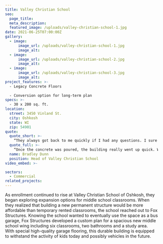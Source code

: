 ```yaml
---
title: Valley Christian School
seo:
  page_title:
  meta_description:
  featured_image: /uploads/valley-christian-school-1.jpg
date: 2021-06-25T07:00:00Z
gallery: 
  - image: 
      image_url: /uploads/valley-christian-school-1.jpg
      image_alt:
  - image: 
      image_url: /uploads/valley-christian-school-2.jpg
      image_alt:
  - image: 
      image_url: /uploads/valley-christian-school-3.jpg
      image_alt:
project_features: >-
  - Legacy Concrete Floors
  
  - Conversion option for long-term plan
specs: >-
  - 30 x 200 sq. ft.
location:
  street: 3450 Vinland St.
  city: Oshkosh
  state: WI
  zip: 54901
quote:
  quote_short: >-
    “They always got back to me quickly if I had any questions. I sure would recommend Fox Structures and I have!”
  quote_full: >-
    “Once the concrete was poured, the building really went up quick. When we had ideas to make use of extra space for closets or offices, Fox Structures jumped right on the changes and got it taken care of. They were flexible! Mike Klarner was knowledgeable, timely and professional, and the crews were all very professional. They always got back to me quickly if I had any questions. I sure would recommend Fox Structures and I have!”
  name: Bradley Dunn
  position: Head of Valley Christian School
video_embed: >-

sectors:
  - Commercial
related_projects: 
---
```


As enrollment continued to rise at Valley Christian School of Oshkosh, they began exploring expansion options for middle school classrooms. When they realized that building a new permanent structure would be more affordable than temporary rented classrooms, the school reached out to Fox Structures. Knowing the school wanted to eventually use the space as a bus garage, Fox Structures developed a custom plan for a spacious new middle school wing including six classrooms, two bathrooms and a study area. With special high-quality garage flooring, this durable building is equipped to withstand the activity of kids today and possibly vehicles in the future.

